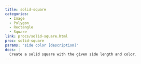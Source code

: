 ```yaml
---
title: solid-square
categories: 
  - Image
  - Polygon
  - Rectangle
  - Square
link: procs/solid-square.html
proc: solid-square
params: "side color [description]"
docs: |
  Create a solid square with the given side length and color.
---
```

